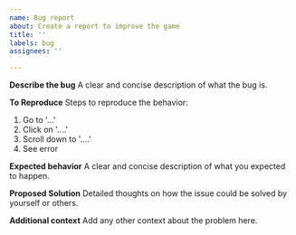 ```yaml
---
name: Bug report
about: Create a report to improve the game
title: ''
labels: bug
assignees: ''

---
```


**Describe the bug**
A clear and concise description of what the bug is.

**To Reproduce**
Steps to reproduce the behavior:
1. Go to '...'
2. Click on '....'
3. Scroll down to '....'
4. See error

**Expected behavior**
A clear and concise description of what you expected to happen.

**Proposed Solution**
Detailed thoughts on how the issue could be solved by yourself or others.

**Additional context**
Add any other context about the problem here.
